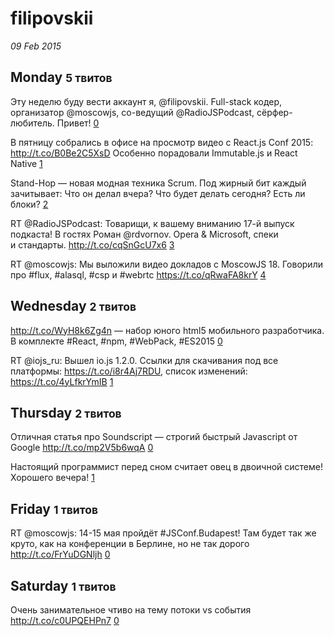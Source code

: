 # filipovskii

_09 Feb 2015_

## Monday <small>5 твитов</small>

Эту неделю буду вести аккаунт я, @filipovskii. Full-stack кодер, организатор @moscowjs, со-ведущий @RadioJSPodcast, сёрфер-любитель. Привет! [0][564697062378594304]

В пятницу собрались в офисе на просмотр видео с React.js Conf 2015: http://t.co/B0Be2C5XsD Особенно порадовали Immutable.js и React Native [1][564697244411387905]

Stand-Hop — новая модная техника Scrum. Под жирный бит каждый зачитывает: Что он делал вчера? Что будет делать сегодня? Есть ли блоки? [2][564699183429742592]

RT @RadioJSPodcast: Товарищи, к вашему вниманию 17-й выпуск подкаста! В гостях Роман @rdvornov. Opera &amp; Microsoft, спеки и стандарты. http://t.co/cqSnGcU7x6 [3][564740408945938433]

RT @moscowjs: Мы выложили видео докладов с MoscowJS 18. Говорили про #flux, #alasql, #csp и #webrtc https://t.co/qRwaFA8krY [4][564788407738847232]

[564697062378594304]: https://twitter.com/jsunderhood/status/564697062378594304
[564697244411387905]: https://twitter.com/jsunderhood/status/564697244411387905
[564699183429742592]: https://twitter.com/jsunderhood/status/564699183429742592
[564740408945938433]: https://twitter.com/jsunderhood/status/564740408945938433
[564788407738847232]: https://twitter.com/jsunderhood/status/564788407738847232

## Wednesday <small>2 твитов</small>

http://t.co/WyH8k6Zg4n — набор юного html5 мобильного разработчика. В комплекте #React, #npm, #WebPack, #ES2015 [0][565454113597816832]

RT @iojs_ru: Вышел io.js 1.2.0. Ссылки для скачивания под все платформы: https://t.co/i8r4Aj7RDU, список изменений: https://t.co/4yLfkrYmIB [1][565468169033506816]

[565454113597816832]: https://twitter.com/jsunderhood/status/565454113597816832
[565468169033506816]: https://twitter.com/jsunderhood/status/565468169033506816

## Thursday <small>2 твитов</small>

Отличная статья про Soundscript — строгий быстрый Javascript от Google http://t.co/mp2V5b6wqA [0][565782351729672192]

Настоящий программист перед сном считает овец в двоичной системе! Хорошего вечера! [1][565982117197524992]

[565782351729672192]: https://twitter.com/jsunderhood/status/565782351729672192
[565982117197524992]: https://twitter.com/jsunderhood/status/565982117197524992

## Friday <small>1 твитов</small>

RT @moscowjs: 14-15 мая пройдёт #JSConf.Budapest! Там будет так же круто, как на конференции в Берлине, но не так дорого http://t.co/FrYuDGNljh [0][566168229090197504]

[566168229090197504]: https://twitter.com/jsunderhood/status/566168229090197504

## Saturday <small>1 твитов</small>

Очень занимательное чтиво на тему потоки vs события http://t.co/c0UPQEHPn7 [0][566640827594997760]

[566640827594997760]: https://twitter.com/jsunderhood/status/566640827594997760